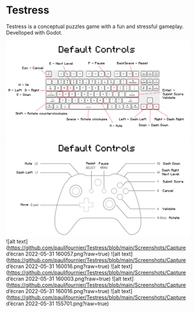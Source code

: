 # Testress


Testress is a conceptual puzzles game with a fun and stressful gameplay.
Develloped with Godot.

![alt text](https://github.com/pauljfournier/Testress/blob/main/Screenshots/keyboard_default_controls.png?raw=true)
![alt text](https://github.com/pauljfournier/Testress/blob/main/Screenshots/controller_default_controls.png?raw=true)
![alt text](https://github.com/pauljfournier/Testress/blob/main/Screenshots/Capture d’écran 2022-05-31 160057.png?raw=true)
![alt text](https://github.com/pauljfournier/Testress/blob/main/Screenshots/Capture d’écran 2022-05-31 160016.png?raw=true)
![alt text](https://github.com/pauljfournier/Testress/blob/main/Screenshots/Capture d’écran 2022-05-31 160003.png?raw=true)
![alt text](https://github.com/pauljfournier/Testress/blob/main/Screenshots/Capture d’écran 2022-05-31 160016.png?raw=true)
![alt text](https://github.com/pauljfournier/Testress/blob/main/Screenshots/Capture d’écran 2022-05-31 155701.png?raw=true)
